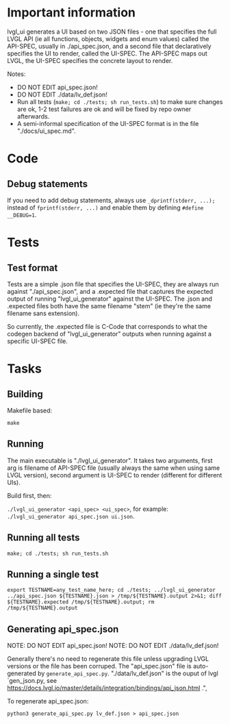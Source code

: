 # Important information

lvgl_ui generates a UI based on two JSON files - one that specifies the full LVGL API (ie all functions, objects, widgets and enum values) called the API-SPEC, usually in ./api_spec.json, and a second file that declaratively specifies the UI to render, called the UI-SPEC. The API-SPEC maps out LVGL, the UI-SPEC specifies the concrete layout to render.

Notes:
* DO NOT EDIT api_spec.json!
* DO NOT EDIT ./data/lv_def.json!
* Run all tests (`make; cd ./tests; sh run_tests.sh`) to make sure changes are ok, 1-2 test failures are ok and will be fixed by repo owner afterwards.
* A semi-informal specification of the UI-SPEC format is in the file "./docs/ui_spec.md".

# Code

## Debug statements

If you need to add debug statements, always use `_dprintf(stderr, ...);` instead of `fprintf(stderr, ...)` and enable them by defining `#define __DEBUG=1`.

# Tests

## Test format

Tests are a simple .json file that specifies the UI-SPEC, they are always run against "./api_spec.json", and a .expected file that captures the expected output of running "lvgl_ui_generator" against the UI-SPEC. The .json and .expected files both have the same filename "stem" (ie they're the same filename sans extension).

So currently, the .expected file is C-Code that corresponds to what the codegen backend of "lvgl_ui_generator" outputs when running against a specific UI-SPEC file.

# Tasks

## Building

Makefile based:

`make`

## Running

The main executable is "./lvgl_ui_generator". It takes two arguments, first arg is filename of API-SPEC file (usually always the same when using same LVGL version), second argument is UI-SPEC to render (different for different UIs).

Build first, then:

`./lvgl_ui_generator <api_spec> <ui_spec>`, for example: `./lvgl_ui_generator api_spec.json ui.json`.

## Running all tests

`make; cd ./tests; sh run_tests.sh`

## Running a single test

`export TESTNAME=any_test_name_here; cd ./tests; ../lvgl_ui_generator ../api_spec.json ${TESTNAME}.json > /tmp/${TESTNAME}.output 2>&1; diff ${TESTNAME}.expected /tmp/${TESTNAME}.output; rm /tmp/${TESTNAME}.output`

## Generating api_spec.json

NOTE: DO NOT EDIT api_spec.json!
NOTE: DO NOT EDIT ./data/lv_def.json!
  
Generally there's no need to regenerate this file unless upgrading LVGL versions or the file has been corruped. The "api_spec.json" file is auto-generated by `generate_api_spec.py`. "./data/lv_def.json" is the ouput of lvgl `gen_json.py, see https://docs.lvgl.io/master/details/integration/bindings/api_json.html .",

To regenerate api_spec.json:

`python3 generate_api_spec.py lv_def.json > api_spec.json`
